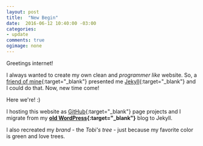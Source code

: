 ```yaml
---
layout: post
title:  "New Begin"
date:  2016-06-12 10:40:00 -03:00
categories:
- update
comments: true
ogimage: none
---
```

Greetings internet!

I always wanted to create my own clean and _programmer like_ website.
So, a [friend of mine](https://lucas.ninja/){:target="_blank"} presented me [Jekyll](https://jekyllrb.com/){:target="_blank"} and I could do that.
Now, new time come!

Here we're! :)

I hosting this website as [GitHub](https://github.com/tobiasbu/website){:target="_blank"} page projects and I migrate from my **[old WordPress](https://tobiasbu.wordpress.com/){:target="_blank"}** blog to Jekyll.

I also recreated my _brand_ - the _Tobi's tree_ - just because my favorite color is green and love trees.
